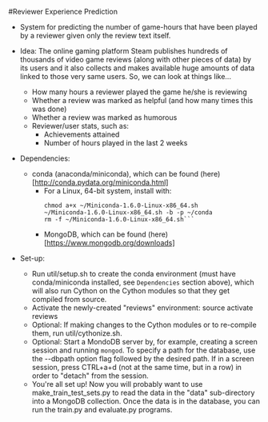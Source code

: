 #Reviewer Experience Prediction

- System for predicting the number of game-hours that have been played by a reviewer given only the review text itself.

- Idea: The online gaming platform Steam publishes hundreds of thousands of video game reviews (along with other pieces of data) by its users and it also collects and makes available huge amounts of data linked to those very same users. So, we can look at things like...
    * How many hours a reviewer played the game he/she is reviewing
    * Whether a review was marked as helpful (and how many times this was done)
    * Whether a review was marked as humorous
    * Reviewer/user stats, such as:
        - Achievements attained
        - Number of hours played in the last 2 weeks

- Dependencies:
    - conda (anaconda/miniconda), which can be found (here)[http://conda.pydata.org/miniconda.html]
        - For a Linux, 64-bit system, install with:
            ```curl http://repo.continuum.io/miniconda/Miniconda-1.6.0-Linux-x86_64.sh >! ~/Miniconda-1.6.0-Linux-x86_64.sh
            chmod a+x ~/Miniconda-1.6.0-Linux-x86_64.sh
            ~/Miniconda-1.6.0-Linux-x86_64.sh -b -p ~/conda
            rm -f ~/Miniconda-1.6.0-Linux-x86_64.sh```
        - MongoDB, which can be found (here)[https://www.mongodb.org/downloads]

- Set-up:
    - Run util/setup.sh to create the conda environment (must have conda/miniconda installed, see `Dependencies` section above), which will also run Cython on the Cython modules so that they get compiled from source.
    - Activate the newly-created "reviews" environment: source activate reviews
    - Optional: If making changes to the Cython modules or to re-compile them, run util/cythonize.sh.
    - Optional: Start a MondoDB server by, for example, creating a screen session and running ```mongod```. To specify a path for the database, use the --dbpath option flag followed by the desired path. If in a screen session, press CTRL+a+d (not at the same time, but in a row) in order to "detach" from the session.
    - You're all set up! Now you will probably want to use make_train_test_sets.py to read the data in the "data" sub-directory into a MongoDB collection. Once the data is in the database, you can run the train.py and evaluate.py programs.